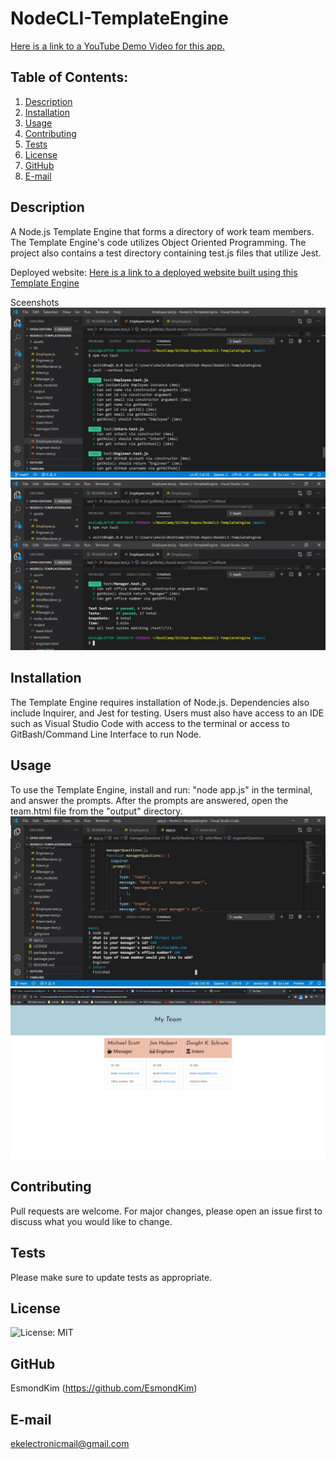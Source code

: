 # NodeCLI-TemplateEngine

[Here is a link to a YouTube Demo Video for this app.](https://www.youtube.com/watch?v=D3j26aPMIOk)

## Table of Contents:

1. [Description](#description)
2. [Installation](#Installation)
3. [Usage](#Usage)
4. [Contributing](#Contributing)
5. [Tests](#Tests)
6. [License](#License)
7. [GitHub](#GitHub)
8. [E-mail](#E-mail)

## Description

A Node.js Template Engine that forms a directory of work team members. The Template Engine's code utilizes Object Oriented Programming. The project also contains a test directory containing test.js files that utilize Jest.

Deployed website:
[Here is a link to a deployed website built using this Template Engine](https://esmondkim.github.io/NodeCLI-TemplateEngine/)

Sceenshots
![Here is a screenshot of the code tests passing.](./assets/images/screenshot1.jpg)
![Here is a screenshot of the code tests passing.](./assets/images/screenshot2.jpg)

## Installation

The Template Engine requires installation of Node.js. Dependencies also include Inquirer, and Jest for testing. Users must also have access to an IDE such as Visual Studio Code with access to the terminal or access to GitBash/Command Line Interface to run Node.

## Usage

To use the Template Engine, install and run: "node app.js" in the terminal, and answer the prompts. After the prompts are answered, open the team.html file from the "output" directory.
![Here is a screenshot of the program running in the VS Code console.](./assets/images/screenshotrun.jpg)
![Here is a screenshot of the rendered HTML page.](./assets/images/screenshotrendered.jpg)

## Contributing

Pull requests are welcome. For major changes, please open an issue first to discuss what you would like to change.

## Tests

Please make sure to update tests as appropriate.

## License

![License: MIT](https://img.shields.io/badge/License-MIT-yellow.svg)

## GitHub

EsmondKim (https://github.com/EsmondKim)

## E-mail

ekelectronicmail@gmail.com
